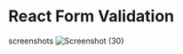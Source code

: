 # React Form Validation

screenshots
![Screenshot (30)](https://github.com/user-attachments/assets/0c412042-5c90-4a3f-a426-3075c7e405c3)
